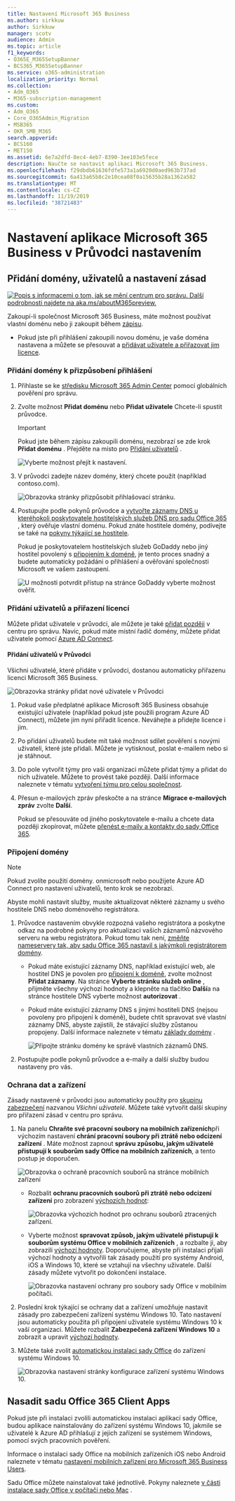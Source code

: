```yaml
---
title: Nastavení Microsoft 365 Business
ms.author: sirkkuw
author: Sirkkuw
manager: scotv
audience: Admin
ms.topic: article
f1_keywords:
- O365E_M365SetupBanner
- BCS365_M365SetupBanner
ms.service: o365-administration
localization_priority: Normal
ms.collection:
- Adm_O365
- M365-subscription-management
ms.custom:
- Adm_O365
- Core_O365Admin_Migration
- MSB365
- OKR_SMB_M365
search.appverid:
- BCS160
- MET150
ms.assetid: 6e7a2dfd-8ec4-4eb7-8390-3ee103e5fece
description: Naučte se nastavit aplikaci Microsoft 365 Business.
ms.openlocfilehash: f29dbdb61636fdfe573a1a6920d0aed963b737ad
ms.sourcegitcommit: 6a413a65b8c2e10cea08f0a15635b28a1362a582
ms.translationtype: MT
ms.contentlocale: cs-CZ
ms.lasthandoff: 11/19/2019
ms.locfileid: "38721483"
---
```

# <a name="set-up-microsoft-365-business-in-the-setup-wizard"></a>Nastavení aplikace Microsoft 365 Business v Průvodci nastavením

## <a name="add-your-domain-users-and-set-up-policies"></a>Přidání domény, uživatelů a nastavení zásad

[![Popis s informacemi o tom, jak se mění centrum pro správu. Další podrobnosti najdete na aka.ms/aboutM365preview.](media/m365admincenterchanging.png)](https://docs.microsoft.com/office365/admin/microsoft-365-admin-center-preview)

Zakoupí-li společnost Microsoft 365 Business, máte možnost používat vlastní doménu nebo ji zakoupit během [zápisu](sign-up.md).

- Pokud jste při přihlášení zakoupili novou doménu, je vaše doména nastavena a můžete se přesouvat a [přidávat uživatele a přiřazovat jim licence](#add-users-and-assign-licenses).

### <a name="add-your-domain-to-personalize-sign-in"></a>Přidání domény k přizpůsobení přihlášení

1. Přihlaste se ke [středisku Microsoft 365 Admin Center](https://admin.microsoft.com) pomocí globálních pověření pro správu. 

2. Zvolte možnost **Přidat doménu** nebo **Přidat uživatele** Chcete-li spustit průvodce.
    > [!IMPORTANT]
    > Pokud jste během zápisu zakoupili doménu, nezobrazí se zde krok **Přidat doménu** . Přejděte na místo pro [Přidání uživatelů](#add-users-and-assign-licenses) .

    ![Vyberte možnost přejít k nastavení.](media/gotosetupinadmincenter.png)
    
3. V průvodci zadejte název domény, který chcete použít (například contoso.com).


    ![Obrazovka stránky přizpůsobit přihlašovací stránku.](media/personalizesignin.png)

    
4. Postupujte podle pokynů průvodce a [vytvořte záznamy DNS u kteréhokoli poskytovatele hostitelských služeb DNS pro sadu Office 365](https://docs.microsoft.com/office365/admin/get-help-with-domains/create-dns-records-at-any-dns-hosting-provider) , který ověřuje vlastní doménu. Pokud znáte hostitele domény, podívejte se také na [pokyny týkající se hostitele](https://docs.microsoft.com/office365/admin/get-help-with-domains/set-up-your-domain-host-specific-instructions).

    Pokud je poskytovatelem hostitelských služeb GoDaddy nebo jiný hostitel povolený s [připojením k doméně](https://docs.microsoft.com/office365/admin/get-help-with-domains/domain-connect), je tento proces snadný a budete automaticky požádáni o přihlášení a ověřování společnosti Microsoft ve vašem zastoupení.

    ![U možnosti potvrdit přístup na stránce GoDaddy vyberte možnost ověřit.](media/godaddyauth.png)

### <a name="add-users-and-assign-licenses"></a>Přidání uživatelů a přiřazení licencí

Můžete přidat uživatele v průvodci, ale můžete je také [přidat později](add-users-m365b.md) v centru pro správu. Navíc, pokud máte místní řadič domény, můžete přidat uživatele pomocí [Azure AD Connect](https://docs.microsoft.com/azure/active-directory/hybrid/how-to-connect-install-express).

#### <a name="add-users-in-the-wizard"></a>Přidání uživatelů v Průvodci

Všichni uživatelé, které přidáte v průvodci, dostanou automaticky přiřazenu licenci Microsoft 365 Business.

![Obrazovka stránky přidat nové uživatele v Průvodci](media/addnewuserspage.png)

1. Pokud vaše předplatné aplikace Microsoft 365 Business obsahuje existující uživatele (například pokud jste použili program Azure AD Connect), můžete jim nyní přiřadit licence. Neváhejte a přidejte licence i jim.

2. Po přidání uživatelů budete mít také možnost sdílet pověření s novými uživateli, které jste přidali. Můžete je vytisknout, poslat e-mailem nebo si je stáhnout.

3. Do pole vytvořit týmy pro vaši organizaci můžete přidat týmy a přidat do nich uživatele. Můžete to provést také později. Další informace naleznete v tématu [vytvoření týmu pro celou společnost](https://support.office.com/article/037bb27a-bcc9-48fe-8d72-44d9482420a3).

4. Přesun e-mailových zpráv přeskočte a na stránce **Migrace e-mailových zpráv** zvolte **Další**. 

    Pokud se přesouváte od jiného poskytovatele e-mailu a chcete data později zkopírovat, můžete [přenést e-maily a kontakty do sady Office 365](https://support.office.com/article/a3e3bddb-582e-4133-8670-e61b9f58627e).


### <a name="connect-your-domain"></a>Připojení domény

> [!NOTE]
> Pokud zvolíte použití domény. onmicrosoft nebo použijete Azure AD Connect pro nastavení uživatelů, tento krok se nezobrazí.
  
Abyste mohli nastavit služby, musíte aktualizovat některé záznamy u svého hostitele DNS nebo doménového registrátora.
  
1. Průvodce nastavením obvykle rozpozná vašeho registrátora a poskytne odkaz na podrobné pokyny pro aktualizaci vašich záznamů názvového serveru na webu registrátora. Pokud tomu tak není, [změňte nameservery tak, aby sadu Office 365 nastavil s jakýmkoli registrátorem domény](https://support.office.com/article/a8b487a9-2a45-4581-9dc4-5d28a47010a2). 

    - Pokud máte existující záznamy DNS, například existující web, ale hostitel DNS je povolen pro [připojení k doméně](https://docs.microsoft.com/office365/admin/get-help-with-domains/domain-connect), zvolte možnost **Přidat záznamy**. Na stránce **Vyberte stránku služeb online** , přijměte všechny výchozí hodnoty a klepněte na tlačítko **Další**a na stránce hostitele DNS vyberte možnost **autorizovat** .
    - Pokud máte existující záznamy DNS s jinými hostiteli DNS (nejsou povoleny pro připojení k doméně), budete chtít spravovat své vlastní záznamy DNS, abyste zajistili, že stávající služby zůstanou propojeny. Další informace naleznete v tématu [základy domény](https://docs.microsoft.com/office365/admin/get-help-with-domains/dns-basics) .

        ![Připojte stránku domény ke správě vlastních záznamů DNS.](media/connectyourdomainpage.png)

2. Postupujte podle pokynů průvodce a e-maily a další služby budou nastaveny pro vás.

### <a name="protect-data-and-devices"></a>Ochrana dat a zařízení 

Zásady nastavené v průvodci jsou automaticky použity pro [skupinu zabezpečení](https://docs.microsoft.com/office365/admin/create-groups/compare-groups#security-groups) nazvanou *Všichni uživatelé*. Můžete také vytvořit další skupiny pro přiřazení zásad v centru pro správu.

1. Na panelu **Chraňte své pracovní soubory na mobilních zařízeních**při výchozím nastavení **chrání pracovní soubory při ztrátě nebo odcizení zařízení** . Máte možnost zapnout **správu způsobu, jakým uživatelé přistupují k souborům sady Office na mobilních zařízeních**, a tento postup je doporučen.

    ![Obrazovka o ochraně pracovních souborů na stránce mobilních zařízení](media/protectworkfilesondevices.png)

     - Rozbalit **ochranu pracovních souborů při ztrátě nebo odcizení zařízení** pro zobrazení [výchozích hodnot](protect-work-files-on-lost-or-stolen-device.md):

        ![Obrazovka výchozích hodnot pro ochranu souborů ztracených zařízení.](media/protectworkfilesondevicesdefault.png)

    - Vyberte možnost **spravovat způsob, jakým uživatelé přistupují k souborům systému Office v mobilních zařízeních** , a rozbalte ji, aby zobrazili [výchozí hodnoty](manage-user-access-on-mobile-devices.md). Doporučujeme, abyste při instalaci přijali výchozí hodnoty a vytvořili tak zásady použití pro systémy Android, iOS a Windows 10, které se vztahují na všechny uživatele. Další zásady můžete vytvořit po dokončení instalace.

        ![Obrazovka nastavení ochrany pro soubory sady Office v mobilním počítači.](media/useraccessonmobile.png)

2. Poslední krok týkající se ochrany dat a zařízení umožňuje nastavit zásady pro zabezpečení zařízení systému Windows 10. Tato nastavení jsou automaticky použita při připojení uživatele systému Windows 10 k vaší organizaci. Můžete rozbalit **Zabezpečená zařízení Windows 10** a zobrazit a upravit [výchozí hodnoty](secure-windows-10-devices.md).
3. Můžete také zvolit [automatickou instalaci sady Office](install-office-on-windows-10-during-setup.md) do zařízení systému Windows 10.

    ![Obrazovka nastavení stránky konfigurace zařízení systému Windows 10.](media/setwin10config.png)


## <a name="deploy-office-365-client-apps"></a>Nasadit sadu Office 365 Client Apps

Pokud jste při instalaci zvolili automatickou instalaci aplikací sady Office, budou aplikace nainstalovány do zařízení systému Windows 10, jakmile se uživatelé k Azure AD přihlašují z jejich zařízení se systémem Windows, pomocí svých pracovních pověření.

Informace o instalaci sady Office na mobilních zařízeních iOS nebo Android naleznete v tématu [nastavení mobilních zařízení pro Microsoft 365 Business Users](set-up-mobile-devices.md).

Sadu Office můžete nainstalovat také jednotlivě. Pokyny naleznete [v části instalace sady Office v počítači nebo Mac](https://support.office.com/article/4414eaaf-0478-48be-9c42-23adc4716658) .
